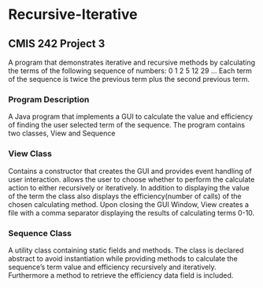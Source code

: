 # Recursive-Iterative
## CMIS 242 Project 3
A program that demonstrates iterative and recursive methods by calculating the terms of the following sequence of numbers: 0 1 2 5 12 29 ... Each term of the sequence is twice the previous term plus the second previous term.
### Program Description
A Java program that implements a GUI to calculate the value and efficiency of finding the user selected term of the sequence. The program contains two classes, View and Sequence
### View Class
Contains a constructor that creates the GUI and provides event handling of user interaction. allows the user to choose whether to perform the calculate action to either recursively or iteratively. In addition to displaying the value of the term the class also displays the efficiency(number of calls) of the chosen calculating method. Upon closing the GUI Window, View creates a file with a comma separator displaying the results of calculating terms 0-10.
### Sequence Class
A utility class containing static fields and methods. The class is declared abstract to avoid instantiation while providing methods to calculate the sequence’s term value and efficiency recursively and iteratively. Furthermore a method to retrieve the efficiency data field is included.
